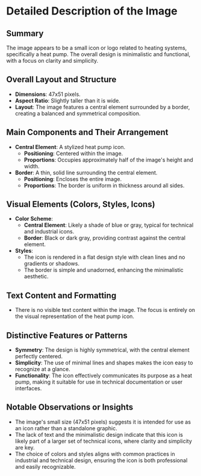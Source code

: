 # Detailed Description of the Image

## Summary
The image appears to be a small icon or logo related to heating systems, specifically a heat pump. The overall design is minimalistic and functional, with a focus on clarity and simplicity.

## Overall Layout and Structure
- **Dimensions**: 47x51 pixels.
- **Aspect Ratio**: Slightly taller than it is wide.
- **Layout**: The image features a central element surrounded by a border, creating a balanced and symmetrical composition.

## Main Components and Their Arrangement
- **Central Element**: A stylized heat pump icon.
  - **Positioning**: Centered within the image.
  - **Proportions**: Occupies approximately half of the image's height and width.
- **Border**: A thin, solid line surrounding the central element.
  - **Positioning**: Encloses the entire image.
  - **Proportions**: The border is uniform in thickness around all sides.

## Visual Elements (Colors, Styles, Icons)
- **Color Scheme**:
  - **Central Element**: Likely a shade of blue or gray, typical for technical and industrial icons.
  - **Border**: Black or dark gray, providing contrast against the central element.
- **Styles**:
  - The icon is rendered in a flat design style with clean lines and no gradients or shadows.
  - The border is simple and unadorned, enhancing the minimalistic aesthetic.

## Text Content and Formatting
- There is no visible text content within the image. The focus is entirely on the visual representation of the heat pump icon.

## Distinctive Features or Patterns
- **Symmetry**: The design is highly symmetrical, with the central element perfectly centered.
- **Simplicity**: The use of minimal lines and shapes makes the icon easy to recognize at a glance.
- **Functionality**: The icon effectively communicates its purpose as a heat pump, making it suitable for use in technical documentation or user interfaces.

## Notable Observations or Insights
- The image's small size (47x51 pixels) suggests it is intended for use as an icon rather than a standalone graphic.
- The lack of text and the minimalistic design indicate that this icon is likely part of a larger set of technical icons, where clarity and simplicity are key.
- The choice of colors and styles aligns with common practices in industrial and technical design, ensuring the icon is both professional and easily recognizable.